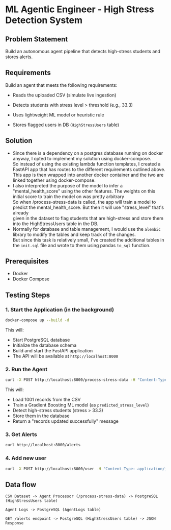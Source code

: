 # ML Agentic Engineer - High Stress Detection System

## Problem Statement

Build an autonomous agent pipeline that detects high-stress students and stores alerts.

## Requirements
Build an agent that meets the following requirements:
   * Reads the uploaded CSV (simulate live ingestion)

   * Detects students with stress level \> threshold (e.g., 33.3)

   * Uses lightweight ML model or heuristic rule

   * Stores flagged users in DB (`HighStressUsers` table)

## Solution
 * Since there is a dependency on a postgres database running on docker anyway, I opted to implement my solution using docker-compose.\
   So instead of using the existing lambda function templates, I created a FastAPI app that has routes to the different requirements outlined above.\
   This app is then wrapped into another docker container and the two are linked together using docker-compose.
 * I also interpreted the purpose of the model to infer a "mental_health_score"  using the other features. The weights on this initial score to train the model on was pretty arbitrary\
   So when /process-stress-data is called, the app will train a model to predict the mental_health_score. But then it will use "stress_level" that's already\
   given in the dataset to flag students that are high-stress and store them into the HighStressUsers table in the DB.
 * Normally for database and table management, I would use the `alembic` library to modify the tables and keep track of the changes.\
   But since this task is relatively small, I've created the additional tables in the `init.sql` file and wrote to them using pandas `to_sql` function.


## Prerequisites

- Docker
- Docker Compose

## Testing Steps

### 1. Start the Application (in the background)

```bash
docker-compose up --build -d 
```

This will:
- Start PostgreSQL database
- Initialize the database schema
- Build and start the FastAPI application
- The API will be available at `http://localhost:8000`

### 2. Run the Agent

```bash
curl -X POST http://localhost:8000/process-stress-data -H "Content-Type: application/json" -d '{"threshold": "33.3"}'
```

This will:
- Load 1001 records from the CSV
- Train a Gradient Boosting ML model (as `predicted_stress_level`)
- Detect high-stress students (stress > 33.3)
- Store them in the database
- Return a "records updated successfully" message

### 3. Get Alerts

```bash
curl http://localhost:8000/alerts
```

### 4. Add new user
```bash
curl -X POST http://localhost:8000/user -H "Content-Type: application/json" -d '{"name": "BOOM", "id": "739e9599-ca49-40dd-8da2-0acf7506b152"}'
```

## Data flow

```
CSV Dataset -> Agent Processor (/process-stress-data) -> PostgreSQL (HighStressUsers table)

Agent Logs -> PostgreSQL (AgentLogs table)

GET /alerts endpoint -> PostgreSQL (HighStressUsers table) -> JSON Response
```

